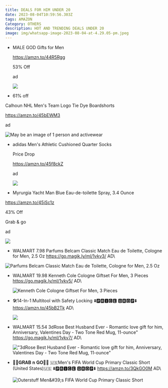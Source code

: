 ```yaml
---
title: DEALS FOR HIM UNDER 20
date: 2023-08-04T10:59:56.303Z
tags: AMAZON
Category: OTHERS
description: HOT AND TRENDING DEALS UNDER 20
image: img/whatsapp-image-2023-08-04-at-4.29.05-pm.jpeg
---
```



* MALE GOD Gifts for Men

  https://amzn.to/44R5Rgg

  53% Off

  ad

  <!--EndFragment-->

  ![](https://m.media-amazon.com/images/I/81PvNUkVAiL._SL1500_.jpg)

  <!--EndFragment-->
* 61% off

Calhoun NHL Men's Team Logo Tie Dye Boardshorts

https://amzn.to/45bEWM3

ad

<!--EndFragment-->

![May be an image of 1 person and activewear](https://scontent.fccu3-1.fna.fbcdn.net/v/t39.30808-6/362671172_1035899517774133_4107126525016146417_n.jpg?_nc_cat=101&ccb=1-7&_nc_sid=5cd70e&_nc_ohc=hhkYpTw8DXUAX8rWhsW&_nc_ht=scontent.fccu3-1.fna&oh=00_AfAZTvCUYmwRtG-59meU8Ld1w7ll6hZAe367m66HX6nEpA&oe=64D20EC1)

<!--EndFragment-->

* adidas Men's Athletic Cushioned Quarter Socks

  Price Drop

  https://amzn.to/45f8ckZ

  ad

  <!--EndFragment-->

  ![](https://m.media-amazon.com/images/I/81hNGGETHXL._AC_UX679_.jpg)

  <!--EndFragment-->
* Myrurgia Yacht Man Blue Eau-de-toilette Spray, 3.4 Ounce

https://amzn.to/45iSc1z

43% Off

Grab & go

ad

<!--EndFragment-->

![](https://m.media-amazon.com/images/I/61Aj9QsoILL._SL1000_.jpg)

<!--EndFragment-->

* WALMART
  7.98
  Parfums Belcam Classic Match Eau de Toilette, Cologne for Men, 2.5 Oz
  https://go.magik.ly/ml/1vkv3/
  AD\

![Parfums Belcam Classic Match Eau de Toilette, Cologne for Men, 2.5 Oz](https://i5.walmartimages.com/asr/1560b6c2-4c17-471a-8ed2-508c49672f6a.6591a0690c1493d37267a444acaeb241.jpeg?odnHeight=2000&odnWidth=2000&odnBg=FFFFFF)

* WALMART
  19.98
  Kenneth Cole Cologne Giftset For Men, 3 Pieces
  https://go.magik.ly/ml/1vkv5/
  AD\

  ![Kenneth Cole Cologne Giftset For Men, 3 Pieces](https://i5.walmartimages.com/seo/Kenneth-Cole-Cologne-Giftset-For-Men-3-Pieces_47183b60-d589-4469-ad02-0862f8b27e29.661ee9af30ce8382582a9e9e74d173aa.jpeg?odnHeight=612&odnWidth=612&odnBg=FFFFFF)
* 🛠14-In-1 Multitool with Safety Locking
  ⬇️🅿🆁🅸🅲🅴 🅳🆁🅾🅿⬇️
  https://amzn.to/45bB2Tk
  AD\

  ![](https://m.media-amazon.com/images/I/61F2k5mHPDL._AC_SL1200_.jpg)
* WALMART
  15.54
  3dRose Best Husband Ever - Romantic love gift for him, Anniversary, Valentines Day - Two Tone Red Mug, 11-ounce"
  https://go.magik.ly/ml/1vkv7/
  AD\

  !["3dRose Best Husband Ever - Romantic love gift for him, Anniversary, Valentines Day - Two Tone Red Mug, 11-ounce"](https://i5.walmartimages.com/asr/12703ecc-5035-475b-9131-fe5d062071fd_1.8e2219c3598a49d659cb99f677058acd.jpeg?odnHeight=2000&odnWidth=2000&odnBg=FFFFFF)
* 🏃🏃𝐆𝐑𝐀𝐁 𝐧 𝐆𝐎🏃🏃
  🇺🇸Men's FIFA World Cup Primary Classic Short (United States)🇺🇸
  ⬇️🅿🆁🅸🅲🅴 🅳🆁🅾🅿⬇️
  https://amzn.to/3QkGO0M
  AD\

  ![Outerstuff Men\&#39;s FIFA World Cup Primary Classic Short](https://m.media-amazon.com/images/I/71MctSE191L._AC_UX522_.jpg)